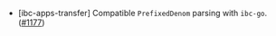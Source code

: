 - [ibc-apps-transfer] Compatible `PrefixedDenom` parsing with `ibc-go`.
  ([\#1177](https://github.com/cosmos/ibc-rs/issues/1177))
